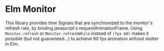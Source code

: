 # Elm Monitor

This library provides time Signals that are synchronized to the monitor's refresh rate, by binding javascript's requestAnimationFrame. Using `Monitor.refresh` or `Monitor.refreshWhile` instead of `(fps 60)` makes it possible (but not guaranteed...) to achieve 60 fps animation without stutter in Elm.
